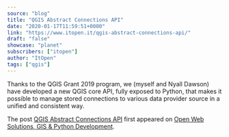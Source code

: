 ```yaml
---
source: "blog"
title: "QGIS Abstract Connections API"
date: "2020-01-17T11:59:51+0000"
link: "https://www.itopen.it/qgis-abstract-connections-api/"
draft: "false"
showcase: "planet"
subscribers: ["itopen"]
author: "ItOpen"
tags: ["qgis"]
---
```


<p>Thanks to the QGIS Grant 2019 program, we (myself and Nyall Dawson) have developed a new QGIS core API, fully exposed to Python, that makes it possible to manage stored connections to various data provider source in a unified and consistent way.</p>
<p>The post <a href="https://www.itopen.it/qgis-abstract-connections-api/">QGIS Abstract Connections API</a> first appeared on <a href="https://www.itopen.it">Open Web Solutions, GIS & Python Development</a>.</p>
